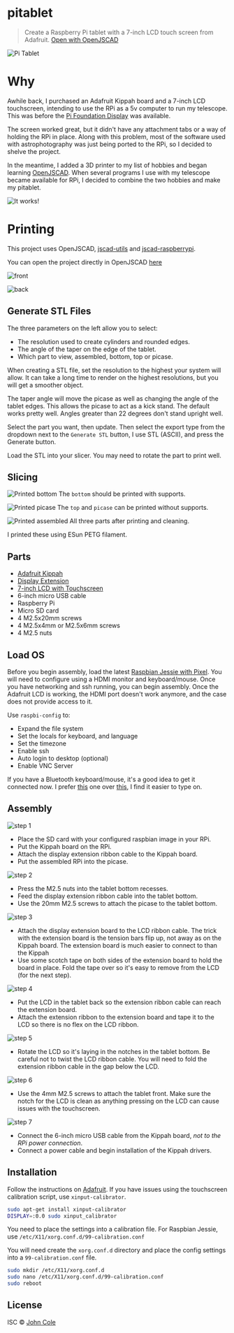 # pitablet

> Create a Raspberry Pi tablet with a 7-inch LCD touch screen from Adafruit. [Open with OpenJSCAD](http://openjscad.org/#https://raw.githubusercontent.com/johnwebbcole/pitablet/master/dist/pitablet.jscad)

![Pi Tablet](images/hero3.jpg)

# Why

Awhile back, I purchased an Adafruit Kippah board and a 7-inch LCD touchscreen, intending to use the RPi as a 5v computer to run my telescope. This was before the [Pi Foundation Display](https://www.raspberrypi.org/products/raspberry-pi-touch-display/) was available.

The screen worked great, but it didn't have any attachment tabs or a way of holding the RPi in place. Along with this problem, most of the software used with astrophotography was just being ported to the RPi, so I decided to shelve the project.

In the meantime, I added a 3D printer to my list of hobbies and began learning [OpenJSCAD](http://openjscad.org). When several programs I use with my telescope became available for RPi, I decided to combine the two hobbies and make my pitablet.

![It works!](images/hero-in-use.jpg)

# Printing

This project uses OpenJSCAD, [jscad-utils](https://github.com/johnwebbcole/jscad-utils) and [jscad-raspberrypi](https://github.com/johnwebbcole/jscad-raspberrypi).

You can open the project directly in OpenJSCAD [here](http://openjscad.org/#https://raw.githubusercontent.com/johnwebbcole/pitablet/master/dist/pitablet.jscad)

![front](images/jscad-assembled-front.jpg)

![back](images/jscad-assembled-back.jpg)

## Generate STL Files

The three parameters on the left allow you to select:

- The resolution used to create cylinders and rounded edges.
- The angle of the taper on the edge of the tablet.
- Which part to view, assembled, bottom, top or picase.

When creating a STL file, set the resolution to the highest your system will allow. It can take a long time to render on the highest resolutions, but you will get a smoother object.

The taper angle will move the picase as well as changing the angle of the tablet edges. This allows the picase to act as a kick stand. The default works pretty well. Angles greater than 22 degrees don't stand upright well.

Select the part you want, then update. Then select the export type from the dropdown next to the `Generate STL` button, I use STL (ASCII), and press the Generate button.

Load the STL into your slicer. You may need to rotate the part to print well.

## Slicing

![Printed bottom](images/bp-back.jpg) The `bottom` should be printed with supports.

![Printed picase](images/bp-picase-flat.jpg) The `top` and `picase` can be printed without supports.

![Printed assembled](images/bp-assembled.jpg) All three parts after printing and cleaning.

I printed these using ESun PETG filament.

## Parts

- [Adafruit Kippah](https://www.adafruit.com/products/2453)
- [Display Extension](https://www.adafruit.com/products/2098)
- [7-inch LCD with Touchscreen](https://www.adafruit.com/products/2354)
- 6-inch micro USB cable
- Raspberry Pi
- Micro SD card
- 4 M2.5x20mm screws
- 4 M2.5x4mm or M2.5x6mm screws
- 4 M2.5 nuts

## Load OS

Before you begin assembly, load the latest [Raspbian Jessie with Pixel](https://www.raspberrypi.org/downloads/raspbian/). You will need to configure using a HDMI monitor and keyboard/mouse. Once you have networking and ssh running, you can begin assembly. Once the Adafruit LCD is working, the HDMI port doesn't work anymore, and the case does not provide access to it.

Use `raspbi-config` to:

- Expand the file system
- Set the locals for keyboard, and language
- Set the timezone
- Enable ssh
- Auto login to desktop (optional)
- Enable VNC Server

If you have a Bluetooth keyboard/mouse, it's a good idea to get it connected now. I prefer [this](https://www.amazon.com/gp/product/B015J6TEN8/ref=oh_aui_detailpage_o07_s00?ie=UTF8&psc=1) one over [this](https://www.amazon.com/gp/product/B00EZL1IQA/ref=oh_aui_detailpage_o01_s02?ie=UTF8&psc=1), I find it easier to type on.

## Assembly

![step 1](images/assembly-step1.jpg)

- Place the SD card with your configured raspbian image in your RPi.
- Put the Kippah board on the RPi.
- Attach the display extension ribbon cable to the Kippah board.
- Put the assembled RPi into the picase.

![step 2](images/assembly-step2.jpg)

- Press the M2.5 nuts into the tablet bottom recesses.
- Feed the display extension ribbon cable into the tablet bottom.
- Use the 20mm M2.5 screws to attach the picase to the tablet bottom.

![step 3](images/assembly-step3.jpg)

- Attach the display extension board to the LCD ribbon cable. The trick with the extension board is the tension bars flip up, not away as on the Kippah board. The extension board is much easier to connect to than the Kippah
- Use some scotch tape on both sides of the extension board to hold the board in place. Fold the tape over so it's easy to remove from the LCD (for the next step).

![step 4](images/assembly-step4.jpg)

- Put the LCD in the tablet back so the extension ribbon cable can reach the extension board.
- Attach the extension ribbon to the extension board and tape it to the LCD so there is no flex on the LCD ribbon.

![step 5](images/assembly-step5.jpg)

- Rotate the LCD so it's laying in the notches in the tablet bottom. Be careful not to twist the LCD ribbon cable. You will need to fold the extension ribbon cable in the gap below the LCD.

![step 6](images/assembled-front.jpg)

- Use the 4mm M2.5 screws to attach the tablet front. Make sure the notch for the LCD is clean as anything pressing on the LCD can cause issues with the touchscreen.

![step 7](images/assembled-back.jpg)

- Connect the 6-inch micro USB cable from the Kippah board, _not to the RPi power connection_.
- Connect a power cable and begin installation of the Kippah drivers.

## Installation

Follow the instructions on [Adafruit](https://learn.adafruit.com/adafruit-dpi-display-kippah-ttl-tft). If you have issues using the touchscreen calibration script, use `xinput-calibrator`.

```bash
sudo apt-get install xinput-calibrator
DISPLAY=:0.0 sudo xinput_calibrator
```

You need to place the settings into a calibration file. For Raspbian Jessie, use `/etc/X11/xorg.conf.d/99-calibration.conf`

You will need create the `xorg.conf.d` directory and place the config settings into a `99-calibration.conf` file.

```bash
sudo mkdir /etc/X11/xorg.conf.d
sudo nano /etc/X11/xorg.conf.d/99-calibration.conf
sudo reboot
```

## License

ISC © [John Cole](http://github.com/johnwebbcole)
